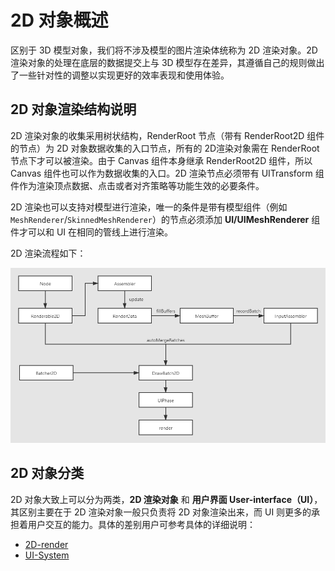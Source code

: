 # 2D 对象概述

区别于 3D 模型对象，我们将不涉及模型的图片渲染体统称为 2D 渲染对象。2D 渲染对象的处理在底层的数据提交上与 3D 模型存在差异，其遵循自己的规则做出了一些针对性的调整以实现更好的效率表现和使用体验。

## 2D 对象渲染结构说明

2D 渲染对象的收集采用树状结构，RenderRoot 节点（带有 RenderRoot2D 组件的节点）为 2D 对象数据收集的入口节点，所有的 2D渲染对象需在 RenderRoot 节点下才可以被渲染。由于 Canvas 组件本身继承 RenderRoot2D 组件，所以 Canvas 组件也可以作为数据收集的入口。2D 渲染节点必须带有 UITransform 组件作为渲染顶点数据、点击或者对齐策略等功能生效的必要条件。

2D 渲染也可以支持对模型进行渲染，唯一的条件是带有模型组件（例如 `MeshRenderer`/`SkinnedMeshRenderer`）的节点必须添加 **UI/UIMeshRenderer** 组件才可以和 UI 在相同的管线上进行渲染。

2D 渲染流程如下：

![render](render.png)

## 2D 对象分类

2D 对象大致上可以分为两类，**2D 渲染对象** 和 **用户界面 User-interface（UI）**，其区别主要在于 2D 渲染对象一般只负责将 2D 对象渲染出来，而 UI 则更多的承担着用户交互的能力。具体的差别用户可参考具体的详细说明：

- [2D-render](2d-render/index.md)
- [UI-System](ui-system/index.md)
